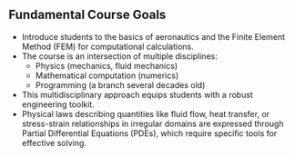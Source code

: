 ## Fundamental Course Goals

- Introduce students to the basics of aeronautics and the Finite Element Method (FEM) for computational calculations.
- The course is an intersection of multiple disciplines:
  - Physics (mechanics, fluid mechanics)
  - Mathematical computation (numerics)
  - Programming (a branch several decades old)
- This multidisciplinary approach equips students with a robust engineering toolkit.
- Physical laws describing quantities like fluid flow, heat transfer, or stress-strain relationships in irregular domains are expressed through Partial Differential Equations (PDEs), which require specific tools for effective solving.